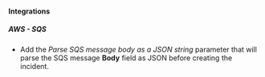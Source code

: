 #### Integrations
##### AWS - SQS
- Add the *Parse SQS message body as a JSON string* parameter that will parse the SQS message **Body** field as JSON before creating the incident. 